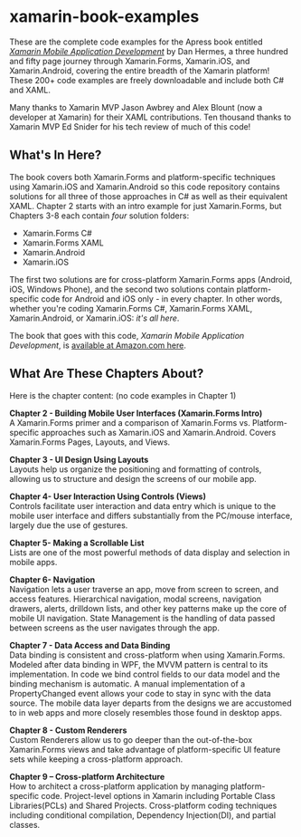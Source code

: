 # xamarin-book-examples
These are the complete code examples for the Apress book entitled <a href="http://www.amazon.com/Xamarin-Mobile-Application-Development-Cross-Platform/dp/1484202155/ref=sr_1_3?ie=UTF8&qid=1428950597&sr=8-3&keywords=xamarin"><i>Xamarin Mobile Application Development</i></a> by Dan Hermes, a three hundred and fifty page journey through Xamarin.Forms, Xamarin.iOS, and Xamarin.Android, covering the entire breadth of the Xamarin platform!  These 200+ code examples are freely downloadable and include both C# and XAML.

Many thanks to Xamarin MVP Jason Awbrey and Alex Blount (now a developer at Xamarin) for their XAML contributions.
Ten thousand thanks to Xamarin MVP Ed Snider for his tech review of much of this code!

<h2>What's In Here?</h2>

The book covers both Xamarin.Forms and platform-specific techniques using Xamarin.iOS and Xamarin.Android so this code repository contains solutions for all three of those approaches in C# as well as their equivalent XAML. Chapter 2 starts with an intro example for just Xamarin.Forms, but Chapters 3-8 each contain <i>four</i> solution folders:
<ul>
<li>Xamarin.Forms C#</li>
<li>Xamarin.Forms XAML</li>
<li>Xamarin.Android</li>
<li>Xamarin.iOS</li>
</ul>
The first two solutions are for cross-platform Xamarin.Forms apps (Android, iOS, Windows Phone), and the second two solutions contain platform-specific code for Android and iOS only - in every chapter. In other words, whether you're coding Xamarin.Forms C#, Xamarin.Forms XAML, Xamarin.Android, or Xamarin.iOS: <i>it's all here</i>.

The book that goes with this code, <i>Xamarin Mobile Application Development</i>, is <a href="http://www.amazon.com/Xamarin-Mobile-Application-Development-Cross-Platform/dp/1484202155/ref=sr_1_3?ie=UTF8&qid=1428950597&sr=8-3&keywords=xamarin">available at Amazon.com here</a>.
<br/>
<h2>What Are These Chapters About?</h2>
Here is the chapter content: (no code examples in Chapter 1)<br/>

<b>Chapter 2 - Building Mobile User Interfaces (Xamarin.Forms Intro)</b><br/>
A Xamarin.Forms primer and a comparison of Xamarin.Forms vs. Platform-specific approaches such as Xamarin.iOS and Xamarin.Android. Covers Xamarin.Forms Pages, Layouts, and Views.

<b>Chapter 3 - UI Design Using Layouts</b><br/>
Layouts help us organize the positioning and formatting of controls, allowing us to structure and design the screens of our mobile app. 

<b>Chapter 4- User Interaction Using Controls  (Views)</b><br/>
Controls facilitate user interaction and data entry which is unique to the mobile user interface and differs substantially from the PC/mouse interface, largely due the use of gestures. 

<b>Chapter 5- Making a Scrollable List</b><br/>
Lists are one of the most powerful methods of data display and selection in mobile apps.

<b>Chapter 6- Navigation </b><br/>
Navigation lets a user traverse an app, move from screen to screen, and access features. Hierarchical navigation, modal screens, navigation drawers, alerts, drilldown lists, and other key patterns make up the core of mobile UI navigation.	State Management is the handling of data passed between screens as the user navigates through the app. 

<b>Chapter 7 - Data Access and  Data Binding</b><br/>
Data binding is consistent and cross-platform when using Xamarin.Forms. Modeled after data binding in WPF, the MVVM pattern is central to its implementation. In code we bind control fields to our data model and the binding mechanism is automatic. A manual implementation of a PropertyChanged event allows your code to stay in sync with the data source. The mobile data layer departs from the designs we are accustomed to in web apps and more closely resembles those found in desktop apps. 

<b>Chapter 8 - Custom Renderers</b><br/>
Custom Renderers allow us to go deeper than the out-of-the-box Xamarin.Forms views and take advantage of platform-specific UI feature sets while keeping a cross-platform approach.

<b>Chapter 9 – Cross-platform Architecture</b><br/>
How to architect a cross-platform application by managing platform-specific code. Project-level options in Xamarin including Portable Class Libraries(PCLs) and Shared Projects. Cross-platform coding techniques including conditional compilation, Dependency Injection(DI), and partial classes. 

